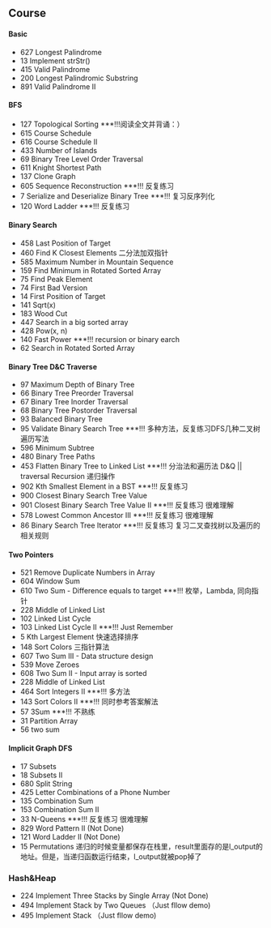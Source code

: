 ## Course
#### Basic
- 627 Longest Palindrome
- 13 Implement strStr()
- 415 Valid Palindrome
- 200 Longest Palindromic Substring
- 891 Valid Palindrome II

#### BFS
- 127 Topological Sorting ***!!!阅读全文并背诵：）
- 615 Course Schedule
- 616 Course Schedule II
- 433 Number of Islands
- 69 Binary Tree Level Order Traversal
- 611 Knight Shortest Path
- 137 Clone Graph
- 605 Sequence Reconstruction ***!!! 反复练习
- 7 Serialize and Deserialize Binary Tree ***!!! 复习反序列化
- 120 Word Ladder ***!!! 反复练习


#### Binary Search
- 458 Last Position of Target
- 460 Find K Closest Elements 二分法加双指针
- 585 Maximum Number in Mountain Sequence
- 159 Find Minimum in Rotated Sorted Array
- 75 Find Peak Element
- 74 First Bad Version
- 14 First Position of Target
- 141 Sqrt(x)
- 183 Wood Cut
- 447 Search in a big sorted array
- 428 Pow(x, n)
- 140 Fast Power ***!!! recursion or binary earch
- 62 Search in Rotated Sorted Array

#### Binary Tree D&C Traverse
- 97 Maximum Depth of Binary Tree
- 66 Binary Tree Preorder Traversal
- 67 Binary Tree Inorder Traversal
- 68 Binary Tree Postorder Traversal
- 93 Balanced Binary Tree
- 95 Validate Binary Search Tree ***!!! 多种方法，反复练习DFS几种二叉树遍历写法
- 596 Minimum Subtree
- 480 Binary Tree Paths
- 453 Flatten Binary Tree to Linked List ***!!! 分治法和遍历法 D&Q  || traversal  Recursion 递归操作
- 902 Kth Smallest Element in a BST ***!!! 反复练习
- 900 Closest Binary Search Tree Value
- 901 Closest Binary Search Tree Value II ***!!! 反复练习 很难理解
- 578 Lowest Common Ancestor III ***!!! 反复练习 很难理解
- 86 Binary Search Tree Iterator ***!!! 反复练习 复习二叉查找树以及遍历的相关规则

#### Two Pointers
- 521 Remove Duplicate Numbers in Array
- 604 Window Sum
- 610 Two Sum - Difference equals to target ***!!! 枚举，Lambda, 同向指针
- 228 Middle of Linked List
- 102 Linked List Cycle
- 103 Linked List Cycle II ***!!! Just Remember
- 5 Kth Largest Element 快速选择排序
- 148 Sort Colors 三指针算法
- 607 Two Sum III - Data structure design
- 539 Move Zeroes
- 608 Two Sum II - Input array is sorted
- 228 Middle of Linked List
- 464 Sort Integers II ***!!! 多方法
- 143 Sort Colors II ***!!! 同时参考答案解法
- 57 3Sum ***!!! 不熟练
- 31 Partition Array
- 56 two sum


#### Implicit Graph DFS
- 17 Subsets
- 18 Subsets II
- 680 Split String
- 425 Letter Combinations of a Phone Number
- 135 Combination Sum
- 153 Combination Sum II
- 33 N-Queens ***!!! 反复练习 很难理解
- 829 Word Pattern II (Not Done)
- 121 Word Ladder II (Not Done)
- 15 Permutations 递归的时候变量都保存在栈里，result里面存的是l_output的地址。但是，当递归函数运行结束，l_output就被pop掉了


### Hash&Heap
- 224 Implement Three Stacks by Single Array (Not Done)
- 494 Implement Stack by Two Queues （Just fllow demo)
- 495 Implement Stack （Just fllow demo)



